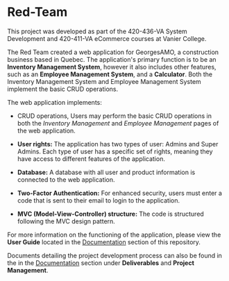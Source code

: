 # Red-Team
This project was developed as part of the 420-436-VA System Development and 420-411-VA eCommerce courses at Vanier College.

The Red Team created a web application for GeorgesAMO, a construction business based in Quebec. The application's primary function is to be an **Inventory Management System**, however it also includes other features, such as an **Employee Management System**, and a **Calculator**. Both the Inventory Management System and Employee Management System implement the basic CRUD operations.

The web application implements:
* CRUD operations,
  Users may perform the basic CRUD operations in both the *Inventory Management* and *Employee Management* pages of the web application.
  
* **User rights:**
  The application has two types of user: Admins and Super Admins. Each type of user has a specific set of rights, meaning they have access to different features of the application.
  
* **Database:**
  A database with all user and product information is connected to the web application.
  
* **Two-Factor Authentication:**
  For enhanced security, users must enter a code that is sent to their email to login to the application.
  
* **MVC (Model-View-Controller) structure:**
  The code is structured following the MVC design pattern.

For more information on the functioning of the application, please view the **User Guide** located in the [Documentation](https://github.com/raeeba/Red-Team/tree/main/Documentation#project-documentation) section of this repository.

Documents detailing the project development process can also be found in the in the [Documentation](https://github.com/raeeba/Red-Team/tree/main/Documentation#project-documentation) section under **Deliverables** and **Project Management**.
